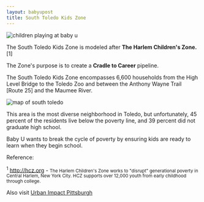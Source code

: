 ```yaml
---
layout: babyupost
title: South Toledo Kids Zone
---
```



![children playing at baby u](https://c2.staticflickr.com/6/5793/21626923740_27eda444a0_b.jpg)

The South Toledo Kids Zone is modeled after **The Harlem Children's Zone.**[1]

The Zone's purpose is to create a **Cradle to Career** pipeline.

The South Toledo Kids Zone encompasses 6,600 households from the High Level Bridge to the Toledo Zoo and between the Anthony Wayne Trail [Route 25] and the Maumee River.


![map of south toledo](https://farm4.staticflickr.com/3870/18877145711_35efb78021_o.png)

This area is the most diverse neighborhood in Toledo, but unfortunately, 45 percent of the residents live below the poverty line, and 39 percent did not graduate high school.

Baby U wants to break the cycle of poverty by ensuring kids are ready to learn when they begin school.


Reference:

<p class="footnote" id="fn1"><sup>1</sup> <a href="http://hcz.org">http://hcz.org</a> - <small>The Harlem Children's Zone works to "disrupt" generational poverty in Central Harlem, New York City. HCZ supports over 12,000 youth from early childhood through college.</small></p>



Also visit [Urban Impact Pittsburgh](https://www.uifpgh.org)
